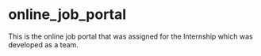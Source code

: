# online_job_portal
This is the online job portal that was assigned for the Internship which was developed as a team.
